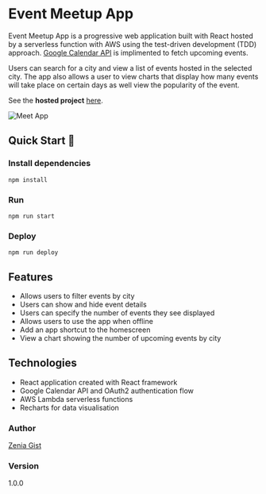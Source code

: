 # Event Meetup App

Event Meetup App is a progressive web application built with React hosted by a serverless function with AWS using the test-driven development (TDD) approach. [Google Calendar API](https://developers.google.com/calendar) is implimented to fetch upcoming events.

Users can search for a city and view a list of events hosted in the selected city. The app also allows a user to view charts that display how many events will take place on certain days as well view the popularity of the event.

See the **hosted project** [here](https://zeniagist.github.io/eventmeetup/). <br />

![Meet App](src/img/meet.png)

## Quick Start 🚀

### Install dependencies

```
npm install
```

### Run

```
npm run start
```

### Deploy

```
npm run deploy
```

## Features

- Allows users to filter events by city
- Users can show and hide event details
- Users can specify the number of events they see displayed
- Allows users to use the app when offline
- Add an app shortcut to the homescreen
- View a chart showing the number of upcoming events by city

## Technologies
- React application created with React framework
- Google Calendar API and OAuth2 authentication flow
- AWS Lambda serverless functions
- Recharts for data visualisation

### Author

[Zenia Gist](https://zeniagist.github.io)

### Version

1.0.0
